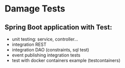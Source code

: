 # Damage Tests

## Spring Boot application with Test:
- unit testing: service, controller...
- integration REST
- integration DAO (constraints, sql test)
- event publishing integration tests
- test with docker containers example (testcontainers)
